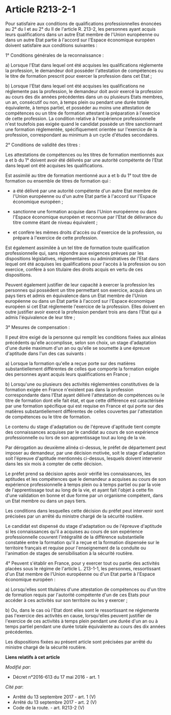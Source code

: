 # Article R213-2-1

Pour satisfaire aux conditions de qualifications professionnelles énoncées au 2° du I et au 2° du II de l'article R. 213-2,
les personnes ayant acquis leurs qualifications dans un autre Etat membre de l'Union européenne ou dans un autre Etat partie
à l'accord sur l'Espace économique européen doivent satisfaire aux conditions suivantes : 

1° Conditions générales de la reconnaissance : 

a) Lorsque l'Etat dans lequel ont été acquises les qualifications réglemente la profession, le demandeur doit posséder
l'attestation de compétences ou le titre de formation prescrit pour exercer la profession dans cet Etat ; 

b) Lorsque l'Etat dans lequel ont été acquises les qualifications ne réglemente pas la profession, le demandeur doit avoir
exercé la profession au cours des dix années précédentes dans un ou plusieurs Etats membres, un an, consécutif ou non, à
temps plein ou pendant une durée totale équivalente, à temps partiel, et posséder au moins une attestation de compétences ou
un titre de formation attestant la préparation à l'exercice de cette profession. La condition relative à l'expérience
professionnelle n'est toutefois pas exigée quand le candidat possède un titre sanctionnant une formation réglementée,
spécifiquement orientée sur l'exercice de la profession, correspondant au minimum à un cycle d'études secondaires. 

2° Conditions de validité des titres : 

Les attestations de compétences ou les titres de formation mentionnés aux a et b du 1° doivent avoir été délivrés par une
autorité compétente de l'Etat dans lequel ont été acquises les qualifications. 

Est assimilé au titre de formation mentionné aux a et b du 1° tout titre de formation ou ensemble de titres de formation
qui :

- a été délivré par une autorité compétente d'un autre Etat membre de l'Union européenne ou d'un autre Etat partie à l'accord
sur l'Espace économique européen ;

- sanctionne une formation acquise dans l'Union européenne ou dans l'Espace économique européen et reconnue par l'Etat de
délivrance du titre comme étant de niveau équivalent ;

- et confère les mêmes droits d'accès ou d'exercice de la profession, ou prépare à l'exercice de cette profession. 

Est également assimilée à un tel titre de formation toute qualification professionnelle qui, sans répondre aux exigences
prévues par les dispositions législatives, réglementaires ou administratives de l'Etat dans lequel ont été acquises les
qualifications pour l'accès à la profession ou son exercice, confère à son titulaire des droits acquis en vertu de ces
dispositions. 

Peuvent également justifier de leur capacité à exercer la profession les personnes qui possèdent un titre permettant son
exercice, acquis dans un pays tiers et admis en équivalence dans un Etat membre de l'Union européenne ou dans un Etat partie
à l'accord sur l'Espace économique européen si cet Etat réglemente l'exercice de la profession. Elles doivent en outre
justifier avoir exercé la profession pendant trois ans dans l'Etat qui a admis l'équivalence de leur titre ; 

3° Mesures de compensation : 

Il peut être exigé de la personne qui remplit les conditions fixées aux alinéas précédents qu'elle accomplisse, selon son
choix, un stage d'adaptation d'une durée maximum d'un an ou qu'elle se soumette à une épreuve d'aptitude dans l'un des cas
suivants : 

a) Lorsque la formation qu'elle a reçue porte sur des matières substantiellement différentes de celles que comporte la
formation exigée des personnes ayant acquis leurs qualifications en France ; 

b) Lorsqu'une ou plusieurs des activités réglementées constitutives de la formation exigée en France n'existent pas dans la
profession correspondante dans l'Etat ayant délivré l'attestation de compétences ou le titre de formation dont elle fait
état, et que cette différence est caractérisée par une formation spécifique qui est requise en France et qui porte sur des
matières substantiellement différentes de celles couvertes par l'attestation de compétences ou le titre de formation. 

Le contenu du stage d'adaptation ou de l'épreuve d'aptitude tient compte des connaissances acquises par le candidat au cours
de son expérience professionnelle ou lors de son apprentissage tout au long de la vie. 

Par dérogation au deuxième alinéa ci-dessus, le préfet de département peut imposer au demandeur, par une décision motivée,
soit le stage d'adaptation soit l'épreuve d'aptitude mentionnés ci-dessus, lesquels doivent intervenir dans les six mois à
compter de cette décision.

Le préfet prend sa décision après avoir vérifié les connaissances, les aptitudes et les compétences que le demandeur a
acquises au cours de son expérience professionnelle à temps plein ou à temps partiel ou par la voie de l'apprentissage tout
au long de la vie, et ayant fait l'objet à cette fin d'une validation en bonne et due forme par un organisme compétent, dans
un Etat membre ou dans un pays tiers.

Les conditions dans lesquelles cette décision du préfet peut intervenir sont précisées par un arrêté du ministre chargé de la
sécurité routière.

Le candidat est dispensé du stage d'adaptation ou de l'épreuve d'aptitude si les connaissances qu'il a acquises au cours de
son expérience professionnelle couvrent l'intégralité de la différence substantielle constatée entre la formation qu'il a
reçue et la formation dispensée sur le territoire français et requise pour l'enseignement de la conduite ou l'animation de
stages de sensibilisation à la sécurité routière. 

4° Peuvent s'établir en France, pour y exercer tout ou partie des activités placées sous le régime de l'article L. 213-1-1,
les personnes, ressortissant d'un Etat membre de l'Union européenne ou d'un Etat partie à l'Espace économique européen :

a) Lorsqu'elles sont titulaires d'une attestation de compétences ou d'un titre de formation requis par l'autorité compétente
d'un de ces Etats pour accéder à ces activités sur son territoire ou les y exercer ;

b) Ou, dans le cas où l'Etat dont elles sont le ressortissant ne réglemente pas l'exercice des activités en cause,
lorsqu'elles peuvent justifier de l'exercice de ces activités à temps plein pendant une durée d'un an ou à temps partiel
pendant une durée totale équivalente au cours des dix années précédentes. 

Les dispositions fixées au présent article sont précisées par arrêté du ministre chargé de la sécurité routière.

**Liens relatifs à cet article**

_Modifié par_:

  - Décret n°2016-613 du 17 mai 2016 - art. 1

_Cité par_:

  - Arrêté du 13 septembre 2017 - art. 1 (V)
  - Arrêté du 13 septembre 2017 - art. 2 (V)
  - Code de la route. - art. R213-2 (V)
